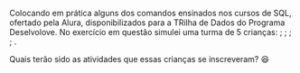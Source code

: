 Colocando em prática alguns dos comandos ensinados nos cursos de SQL, ofertado pela Alura, disponibilizados para a TRilha de Dados do Programa Deselvolove. 
No exercício em questão simulei uma turma de 5 crianças:
  <Eduwardo Collin>;
  <Izabela Suani>;
  <Jaco Berg>;
  <Lauren Xuregui>;
  <Rana Montanha>.

Quais terão sido as atividades que essas crianças se inscreveram? 😆


